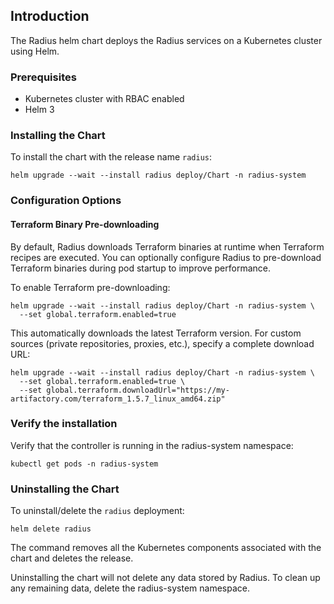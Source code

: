 ## Introduction

The Radius helm chart deploys the Radius services on a Kubernetes cluster using Helm.

### Prerequisites

- Kubernetes cluster with RBAC enabled
- Helm 3

### Installing the Chart

To install the chart with the release name `radius`:

```console
helm upgrade --wait --install radius deploy/Chart -n radius-system
```

### Configuration Options

#### Terraform Binary Pre-downloading

By default, Radius downloads Terraform binaries at runtime when Terraform recipes are executed. You can optionally configure Radius to pre-download Terraform binaries during pod startup to improve performance.

To enable Terraform pre-downloading:

```console
helm upgrade --wait --install radius deploy/Chart -n radius-system \
  --set global.terraform.enabled=true
```

This automatically downloads the latest Terraform version. For custom sources (private repositories, proxies, etc.), specify a complete download URL:

```console
helm upgrade --wait --install radius deploy/Chart -n radius-system \
  --set global.terraform.enabled=true \
  --set global.terraform.downloadUrl="https://my-artifactory.com/terraform_1.5.7_linux_amd64.zip"
```


### Verify the installation

Verify that the controller is running in the radius-system namespace:

```
kubectl get pods -n radius-system
```

### Uninstalling the Chart

To uninstall/delete the `radius` deployment:

```console
helm delete radius
```

The command removes all the Kubernetes components associated with the chart and deletes the release.

Uninstalling the chart will not delete any data stored by Radius. To clean up any remaining data, delete the radius-system namespace.
